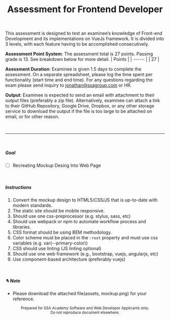 <h1 align="center">
Assessment for Frontend Developer
</h1>

<br>

This assessment is designed to test an examinee’s knowledge of Front-end Development and its implementations on VueJs framework. It is divided into 3 levels, with each feature having to be accomplished consecutively.

**Assessment Point System**: The assessment total is 27 points. Passing grade is 13.
See breakdown below for more detail.
| Points |
| -----: |
|     27 |

**Asessment Duration**: Examinee is given 1.5 days to complete the assessment. On a separate spreadsheet, please log the time spent per functionality (start time and end time).
For any questions regarding the exam please send inquiry to <a href="mailto:jonathan@ssagroup.com">jonathan@ssagroup.com</a> or HR.

**Output**: Examinee is expected to send an email with attachment to their output files (preferably a zip file). Alternatively, examinee can attach a link to their GitHub Repository, Google Drive, Dropbox, or any other storage service to download the output if the file is too large to be attached on email, or for other reason.

<br>
<hr>
<br>  

##### Goal

- [ ] Recreating Mockup Desing Into Web Page

<br>

##### Instructions

1. Convert the mockup design to HTML5/CSS/JS that is up-to-date with modern standards.
1. The static site should be mobile responsive.
1. Should use one css-preprocessor (e.g. stylus, sass, etc)
1. Should use webpack or npm to automate workflow process and libraries.
1. CSS format should be using BEM methodology.
1. Color scheme must be placed in the `:root` property and must use css variables (e.g. var(--primary-color))
1. CSS should use linting (JS linting optional)
1. Should use one web framework (e.g., bootstrap, vuejs, angularjs, etc)
1. Use component-based architecture (preferably vuejs)

<br>

##### ✎ Note
- Please download the attached file(assets, mockup.png) for your reference.

<p align="center">
<small>Prepared for SSA Academy Software and Web Developer Applicants only.<br>Do not reproduce document elsewhere.</small>
</p>
